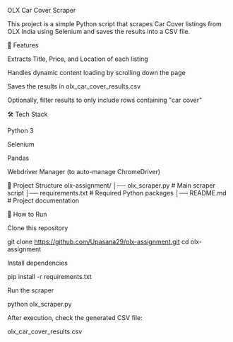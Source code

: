 OLX Car Cover Scraper

This project is a simple Python script that scrapes Car Cover listings from OLX India
 using Selenium and saves the results into a CSV file.

📌 Features

Extracts Title, Price, and Location of each listing

Handles dynamic content loading by scrolling down the page

Saves the results in olx_car_cover_results.csv

Optionally, filter results to only include rows containing "car cover"

🛠️ Tech Stack

Python 3

Selenium

Pandas

Webdriver Manager (to auto-manage ChromeDriver)

📂 Project Structure
olx-assignment/
│── olx_scraper.py         # Main scraper script
│── requirements.txt       # Required Python packages
│── README.md              # Project documentation

🚀 How to Run

Clone this repository

git clone https://github.com/Upasana29/olx-assignment.git
cd olx-assignment


Install dependencies

pip install -r requirements.txt


Run the scraper

python olx_scraper.py


After execution, check the generated CSV file:

olx_car_cover_results.csv
